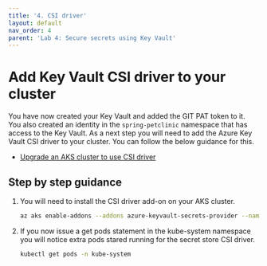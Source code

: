 ```yaml
---
title: '4. CSI driver'
layout: default
nav_order: 4
parent: 'Lab 4: Secure secrets using Key Vault'
---
```


# Add Key Vault CSI driver to your cluster

You have now created your Key Vault and added the GIT PAT token to it. You also created an identity in the `spring-petclinic` namespace that has access to the Key Vault. As a next step you will need to add the Azure Key Vault CSI driver to your cluster. You can follow the below guidance for this.

- [Upgrade an AKS cluster to use CSI driver](https://docs.microsoft.com/en-us/azure/aks/csi-secrets-store-driver#upgrade-an-existing-aks-cluster-with-azure-key-vault-provider-for-secrets-store-csi-driver-support)

## Step by step guidance

1. You will need to install the CSI driver add-on on your AKS cluster.

   ```bash
   az aks enable-addons --addons azure-keyvault-secrets-provider --name $AKSCLUSTER --resource-group $RESOURCE_GROUP
   ```

1. If you now issue a get pods statement in the kube-system namespace you will notice extra pods stared running for the secret store CSI driver.

   ```bash
   kubectl get pods -n kube-system
   ```
